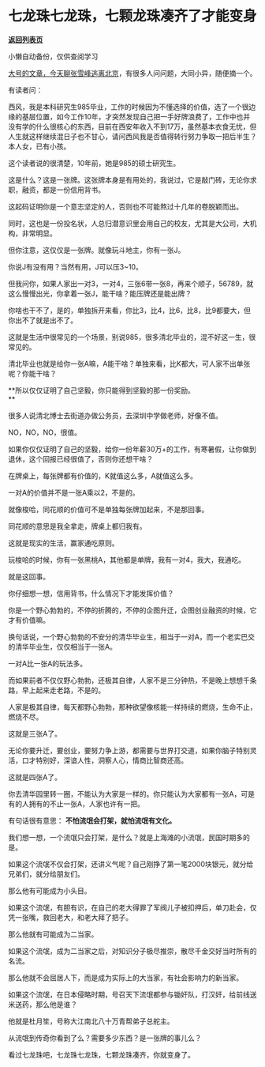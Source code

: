 # 七龙珠七龙珠，七颗龙珠凑齐了才能变身

[**返回列表页**](/gzh/记忆承载3)

小懒自动备份，仅供查阅学习

[大号的文章，今天聊张雪峰逃离北京](https://mp.weixin.qq.com/s?__biz=MzU0MjYwNDU2Mw==&mid=2247497115&idx=1&sn=27a29d86aea7172e8a403f1bbb930981&chksm=fb1a99e7cc6d10f19555810801b7f0f2114695084fc8108b2adabb10dbe60443df9e6d4240d1&token=464236074&lang=zh_CN&scene=21#wechat_redirect)，有很多人问问题，大同小异，随便摘一个。

  

有读者问：  

  

西风，我是本科研究生985毕业，工作的时候因为不懂选择的价值，选了一个很边缘的基层位置，如今工作10年，才突然发现自己把一手好牌浪费了，工作中也并没有学的什么很核心的东西，目前在西安年收入不到17万，虽然基本衣食无忧，但人生就这样继续混日子也不甘心，请问西风我是否值得转行努力争取一把后半生？本人女，已有小孩。

  

这个读者说的很清楚，10年前，她是985的硕士研究生。  

  

这是什么？这是一张牌。这张牌本身是有用处的，我说过，它是敲门砖，无论你求职，融资，都是一份信用背书。

  

这起码证明你是一个意志坚定的人，否则也不可能熬过十几年的卷脱颖而出。

  

同时，这也是一份投名状，人总归潜意识里会用自己的校友，尤其是大公司，大机构，非常明显。  

  

但你注意，这仅仅是一张牌。就像玩斗地主，你有一张J。  

  

你说J有没有用？当然有用，J可以压3~10。

  

但我问你，如果人家出一对3，一对4，三张6带一张8，再来个顺子，56789，就这么慢慢出光，你拿着一张J，能干啥？能压牌还是能出牌？

  

你啥也干不了，是的，单独拆开来看，你比3，比4，比6，比8，比9都要大，但你出不了就是出不了。  

  

这就是生活中很常见的一个场景，别说985，很多清北毕业的，混不好这一生，很常见的。  

  

清北毕业也就是给你一张A嘛，A能干啥？单独来看，比K都大，可人家不出单张呢？你能干啥？  

  

 **所以仅仅证明了自己坚毅，你只能得到坚毅的那一份奖励。  
**

  

很多人说清北博士去街道办做公务员，去深圳中学做老师，好像不值。  

  

NO，NO，NO，很值。

  

如果你仅仅证明了自己的坚毅，给你一份年薪30万+的工作，有寒暑假，让你做到退休，这个回报已经很值了，否则你还想干啥？  

  

在牌桌上，每张牌都有价值的，K就值这么多，A就值这么多。  

  

一对A的价值并不是一张A乘以2，不是的。  

  

就像梭哈，同花顺的价值可不是单独每张牌加起来，不是那回事。  

  

同花顺的意思是我全拿走，牌桌上都归我有。  

  

这就是现实的生活，赢家通吃原则。  

  

玩梭哈的时候，你有一张黑桃A，其他都是单牌，我有一对4，我大，我通吃。  

  

就是这回事。  

  

你仔细想一想，信用背书，什么情况下才能发挥价值？

  

你是一个野心勃勃的，不停的折腾的，不停的企图升迁，企图创业融资的时候，它才有价值嘛。

  

换句话说，一个野心勃勃的不安分的清华毕业生，相当于一对A，而一个老实巴交的清华毕业生，仅仅相当于一张A。  

  

一对A比一张A的玩法多。

  

而如果前者不仅仅野心勃勃，还极其自律，人家不是三分钟热，不是晚上想想千条路，早上起来走老路，不是的。  

  

人家是极其自律，每天都野心勃勃，那种欲望像核能一样持续的燃烧，生命不止，燃烧不尽。  

  

这就是三张A了。

  

无论你要升迁，要创业，要努力争上游，都需要与世界打交道，如果你脑子特别灵活，口才特别好，深谙人性，洞察人心，情商比智商还高。

  

这就是四张A了。

  

你去清华园里转一圈，不能认为大家是一样的。你只能认为大家都有一张A，可是有的人拥有的不止一张A，人家也许有一把。  

  

有句话很有意思： **不怕流氓会打架，就怕流氓有文化。**  

  

我们想一想，一个流氓只会打架，是什么？就是上海滩的小流氓，民国时期多的是。  

  

如果这个流氓不仅会打架，还讲义气呢？自己刚挣了第一笔2000块银元，就分给兄弟们，就分给朋友们。  

  

那么他有可能成为小头目。

  

如果这个流氓，有胆有识，在自己的老大得罪了军阀儿子被扣押后，单刀赴会，仅凭一张嘴，救回老大，和老大拜了把子。  

  

那么他就有可能成为二当家。

  

如果这个流氓，成为二当家之后，对知识分子极尽推崇，散尽千金交好当时所有的名流。

  

那么他就不会屈居人下，而是成为实际上的大当家，有社会影响力的新当家。

  

如果这个流氓，在日本侵略时期，号召天下流氓都参与锄奸队，打汉奸，给前线送米送药，那么他是谁？

  

他就是杜月笙，号称大江南北八十万青帮弟子总舵主。

  

从流氓到传奇你看到了么？需要多少东西？是一张牌的事儿么？

  

看过七龙珠吧，七龙珠七龙珠，七颗龙珠凑齐，你就变身了。

